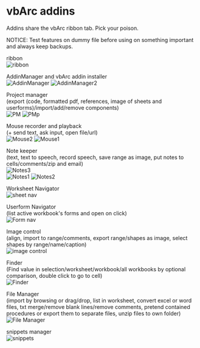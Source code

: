 # vbArc addins
 Addins share the vbArc ribbon tab. Pick your poison.
 
 NOTICE: Test features on dummy file before using on something important and always keep backups. 

ribbon  
![ribbon](https://user-images.githubusercontent.com/62287665/171392782-f568b830-0396-4de1-9d5a-ad9802323d2c.jpg)  

AddinManager and vbArc addin installer  
![AddinManager](https://user-images.githubusercontent.com/62287665/169478716-d9233f48-a72b-4b41-a713-d975a5a8610f.jpg)
![AddinManager2](https://user-images.githubusercontent.com/62287665/169478732-9acab543-f1ef-4726-b0b5-f66772db2a3d.jpg)

Project manager  
(export (code, formatted pdf, references, image of sheets and userforms)/import/add/remove components)  
![PM](https://user-images.githubusercontent.com/62287665/169476907-94177d9d-3097-4a1e-859f-b0118850d964.jpg)
![PMp](https://user-images.githubusercontent.com/62287665/169476923-151d0f82-df65-47f4-8252-b953e1557ff5.jpg)

Mouse recorder and playback  
(+ send text, ask input, open file/url)  
![Mouse2](https://user-images.githubusercontent.com/62287665/169477473-406db33c-87f2-4d95-9b4c-250d5b36b9a7.jpg)
![Mouse1](https://user-images.githubusercontent.com/62287665/169477456-a146d2c8-6166-484a-87ca-509e7eb9a5ee.jpg)

Note keeper  
(text, text to speech, record speech, save range as image, put notes to cells/comments/zip and email)  
![Notes3](https://user-images.githubusercontent.com/62287665/169477760-17e20bb8-2563-48f8-af09-4db72ad1725b.jpg)  
![Notes1](https://user-images.githubusercontent.com/62287665/169477738-3126c9a8-3e47-490e-9d96-97e94bec74ae.jpg)
![Notes2](https://user-images.githubusercontent.com/62287665/169477751-a2930e56-6d26-4546-bbbd-6386682db36a.jpg)

Worksheet Navigator  
![sheet nav](https://user-images.githubusercontent.com/62287665/169478143-ecd04276-5525-43a2-b96e-f9fbf383b778.jpg)

Userform Navigator  
(list active workbook's forms and open on click)  
![Form nav](https://user-images.githubusercontent.com/62287665/169478287-3200deff-3794-46e9-811f-466996f3dac3.jpg)

Image control  
(align, import to range/comments, export range/shapes as image, select shapes by range/name/caption)  
![image control](https://user-images.githubusercontent.com/62287665/169479635-a9f62b24-45fa-477a-89da-ef832d202156.jpg)

Finder  
(Find value in selection/worksheet/workbook/all workbooks by optional comparison, double click to go to cell)  
![Finder](https://user-images.githubusercontent.com/62287665/169479951-31fc47db-93e9-4a8d-a831-83c3cf3f3b82.jpg)

File Manager  
(import by browsing or drag/drop, list in worksheet, convert excel or word files, txt merge/remove blank lines/remove comments, pretend contained procedures or export them to separate files, unzip files to own folder)  
![File Manager](https://user-images.githubusercontent.com/62287665/169480403-76719235-ca01-4f24-ad22-dd33b8b1feff.jpg)
  
snippets manager  
![snippets](https://user-images.githubusercontent.com/62287665/169487625-e72bfb67-30bf-4ed0-886f-215599a13d8d.jpg)  
  


